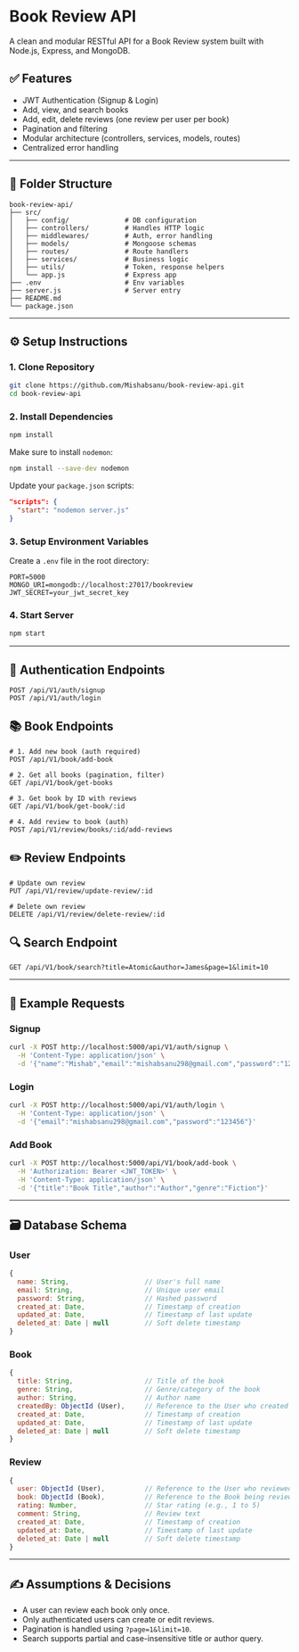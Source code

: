 # Book Review API

A clean and modular RESTful API for a Book Review system built with Node.js, Express, and MongoDB.

## ✅ Features

- JWT Authentication (Signup & Login)
- Add, view, and search books
- Add, edit, delete reviews (one review per user per book)
- Pagination and filtering
- Modular architecture (controllers, services, models, routes)
- Centralized error handling

---

## 📁 Folder Structure

```
book-review-api/
├── src/
│   ├── config/              # DB configuration
│   ├── controllers/         # Handles HTTP logic
│   ├── middlewares/         # Auth, error handling
│   ├── models/              # Mongoose schemas
│   ├── routes/              # Route handlers
│   ├── services/            # Business logic
│   ├── utils/               # Token, response helpers
│   └── app.js               # Express app
├── .env                     # Env variables
├── server.js                # Server entry
├── README.md
└── package.json
```

---

## ⚙️ Setup Instructions

### 1. Clone Repository

```bash
git clone https://github.com/Mishabsanu/book-review-api.git
cd book-review-api
```

### 2. Install Dependencies

```bash
npm install
```

Make sure to install `nodemon`:

```bash
npm install --save-dev nodemon
```

Update your `package.json` scripts:

```json
"scripts": {
  "start": "nodemon server.js"
}
```

### 3. Setup Environment Variables

Create a `.env` file in the root directory:

```env
PORT=5000
MONGO_URI=mongodb://localhost:27017/bookreview
JWT_SECRET=your_jwt_secret_key
```

### 4. Start Server

```bash
npm start
```

---

## 🔑 Authentication Endpoints

```http
POST /api/V1/auth/signup
POST /api/V1/auth/login
```

## 📚 Book Endpoints

```http
# 1. Add new book (auth required)
POST /api/V1/book/add-book

# 2. Get all books (pagination, filter)
GET /api/V1/book/get-books

# 3. Get book by ID with reviews
GET /api/V1/book/get-book/:id

# 4. Add review to book (auth)
POST /api/V1/review/books/:id/add-reviews
```

## ✏️ Review Endpoints

```http
# Update own review
PUT /api/V1/review/update-review/:id

# Delete own review
DELETE /api/V1/review/delete-review/:id
```

## 🔍 Search Endpoint

```http
GET /api/V1/book/search?title=Atomic&author=James&page=1&limit=10
```

---

## 🧪 Example Requests

### Signup

```bash
curl -X POST http://localhost:5000/api/V1/auth/signup \
  -H 'Content-Type: application/json' \
  -d '{"name":"Mishab","email":"mishabsanu298@gmail.com","password":"123456"}'
```

### Login

```bash
curl -X POST http://localhost:5000/api/V1/auth/login \
  -H 'Content-Type: application/json' \
  -d '{"email":"mishabsanu298@gmail.com","password":"123456"}'
```

### Add Book

```bash
curl -X POST http://localhost:5000/api/V1/book/add-book \
  -H 'Authorization: Bearer <JWT_TOKEN>' \
  -H 'Content-Type: application/json' \
  -d '{"title":"Book Title","author":"Author","genre":"Fiction"}'
```

---

## 🗃️ Database Schema

### User

```js
{
  name: String,                   // User's full name
  email: String,                  // Unique user email
  password: String,               // Hashed password
  created_at: Date,               // Timestamp of creation
  updated_at: Date,               // Timestamp of last update
  deleted_at: Date | null         // Soft delete timestamp
}

```

### Book

```js
{
  title: String,                  // Title of the book
  genre: String,                  // Genre/category of the book
  author: String,                 // Author name
  createdBy: ObjectId (User),     // Reference to the User who created it
  created_at: Date,               // Timestamp of creation
  updated_at: Date,               // Timestamp of last update
  deleted_at: Date | null         // Soft delete timestamp
}

```

### Review

```js
{
  user: ObjectId (User),          // Reference to the User who reviewed
  book: ObjectId (Book),          // Reference to the Book being reviewed
  rating: Number,                 // Star rating (e.g., 1 to 5)
  comment: String,                // Review text
  created_at: Date,               // Timestamp of creation
  updated_at: Date,               // Timestamp of last update
  deleted_at: Date | null         // Soft delete timestamp
}

```

---

## ✍️ Assumptions & Decisions

- A user can review each book only once.
- Only authenticated users can create or edit reviews.
- Pagination is handled using `?page=1&limit=10`.
- Search supports partial and case-insensitive title or author query.
